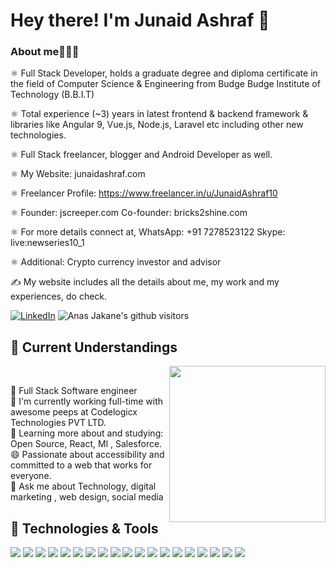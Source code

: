 # Hey there! I'm Junaid Ashraf 👋

### About me🙋🏻‍♂️

⚛ Full Stack Developer, holds a graduate degree and diploma certificate in the field of Computer Science & Engineering from Budge Budge Institute of Technology (B.B.I.T)

⚛ Total experience (~3) years in latest frontend & backend framework & libraries like Angular 9, Vue.js, Node.js, Laravel etc including other new technologies.

⚛ Full Stack freelancer, blogger and Android Developer as well.

⚛ My Website: junaidashraf.com

⚛ Freelancer Profile:
https://www.freelancer.in/u/JunaidAshraf10

⚛ Founder: jscreeper.com
Co-founder: bricks2shine.com

⚛ For more details connect at,
WhatsApp: +91 7278523122
Skype: live:newseries10_1

⚛ Additional: Crypto currency investor and advisor

✍ My website includes all the details about me, my work and my experiences, do check.

<p> 
<a href="https://www.linkedin.com/in/anasjak/" target="_blank"><img alt="LinkedIn" src="https://img.shields.io/badge/-anas_jakane-blue?style=flat-square&logo=Linkedin&logoColor=white&link=https://www.linkedin.com/in/anasjak/"></a>
    <img class="center" alt="Anas Jakane's github visitors" src="https://visitor-badge.glitch.me/badge?page_id=https://github.com/mranasm.https://github.com/mranasm"/>
 </p>

## 🚩 Current Understandings
<p>
  <img width="250" align='right' src="https://raw.githubusercontent.com/abhisheknaiidu/abhisheknaiidu/master/code.gif">
</p>
<br>

📌 Full Stack Software engineer <br>
🏢 I'm currently working full-time with awesome peeps at Codelogicx Technologies PVT LTD. <br>
🌱 Learning more about and studying: Open Source, React, Ml , Salesforce. <br>
😄 Passionate about accessibility and committed to a web that works for everyone. <br>
💬 Ask me about Technology, digital marketing , web design, social media <br>


## 🔧 Technologies & Tools
<img src = "https://img.shields.io/badge/-Symfony-E34F26?style=flat&logo=symfony&logoColor=white"> <img src = "https://img.shields.io/badge/-CSS3-1572B6?style=flat&logo=css3&logoColor=white">
<img src="https://img.shields.io/badge/-redux-563D7C?style=flat&logo=redux&logoColor=white">
<img src="https://img.shields.io/badge/-JavaScript-eed718?style=flat&logo=javascript&logoColor=ffffff">
<img src="https://img.shields.io/badge/-Sass-cc6699?style=flat&logo=sass&logoColor=ffffff">
<img src="https://img.shields.io/badge/-React-000000?style=flat&logo=react&logoColor=00c8ff">
<img src="https://img.shields.io/badge/-MongoDB-4DB33D?style=flat&logo=mongodb&logoColor=FFFFFF">
<img src="https://img.shields.io/badge/-GraphQL-e535ab?style=flat&logo=graphql&logoColor=FFFFFF">
<img src="https://img.shields.io/badge/-MySQL-F29111?style=flat&logo=mysql&logoColor=FFFFFF">
<img src="https://img.shields.io/badge/-Express.js-787878?style=flat">
<img src="https://img.shields.io/badge/-Node.js-3C873A?style=flat&logo=Node.js&logoColor=white">
<img src="https://img.shields.io/badge/-Firebase-FFA611?style=flat&logo=firebase&logoColor=FFFFFF">
<img src="http://img.shields.io/badge/-Google%20Cloud%20Platform-4285F4?style=flat&logo=google%20cloud&logoColor=white">
<img src="https://img.shields.io/badge/-Progressive Web Apps-5A0FC8?style=flat">
<img src="http://img.shields.io/badge/-Git-F1502F?style=flat&logo=git&logoColor=FFFFFF">
<img src="http://img.shields.io/badge/-Github-000000?style=flat&logo=github&logoColor=FFFFFF">
<img src="http://img.shields.io/badge/-VS%20Code-007ACC?style=flat&logo=visual%20studio%20code&logoColor=white">
<img src="http://img.shields.io/badge/-Heroku-430098?style=flat&logo=heroku&logoColor=white">
<img src="http://img.shields.io/badge/-Amazon Web Services-black?style=flat&logo=amazon&logoColor=white">
